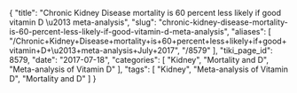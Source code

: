 {
    "title": "Chronic Kidney Disease mortality is 60 percent less likely if good vitamin D \u2013 meta-analysis",
    "slug": "chronic-kidney-disease-mortality-is-60-percent-less-likely-if-good-vitamin-d-meta-analysis",
    "aliases": [
        "/Chronic+Kidney+Disease+mortality+is+60+percent+less+likely+if+good+vitamin+D+\u2013+meta-analysis+July+2017",
        "/8579"
    ],
    "tiki_page_id": 8579,
    "date": "2017-07-18",
    "categories": [
        "Kidney",
        "Mortality and D",
        "Meta-analysis of Vitamin D"
    ],
    "tags": [
        "Kidney",
        "Meta-analysis of Vitamin D",
        "Mortality and D"
    ]
}